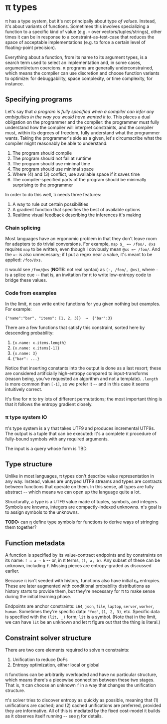 # π types
π has a type system, but it's not principally about type _of values_. Instead, it's about variants of functions. Sometimes this involves specializing a function to a specific kind of value (e.g. `+` over vectors/tuples/strings), other times it can be in response to a constraint-as-test-case that reduces the space of acceptable implementations (e.g. to force a certain level of floating-point precision).

Everything about a function, from its name to its argument types, is a search term used to select an implementation and, in some cases, argument/return coercions. π programs are generally underconstrained, which means the compiler can use discretion and choose function variants to optimize: for debuggability, space complexity, or time complexity, for instance.


## Specifying programs
Let's say that _a program is fully specified when a compiler can infer any ambiguities in the way you would have wanted it to._ This places a dual obligation on the programmer and the compiler: the programmer must fully understand how the compiler will interpret constraints, and the compiler must, within its degrees of freedom, fully understand what the programmer wants. Taking the programmer's side as a given, let's circumscribe what the compiler might reasonably be able to understand:

1. The program should compile
2. The program should not fail at runtime
3. The program should use minimal time
4. The program should use minimal space
5. Where (4) and (3) conflict, use available space if it saves time
6. The compiler-specified parts of the program should be minimally surprising to the programmer

In order to do this well, π needs three features:

1. A way to rule out certain possibilities
2. A gradient function that specifies the best of available options
3. Realtime visual feedback describing the inferences it's making


### Chain splicing
Most languages have an ergonomic problem in that they don't leave room for adapters to do trivial conversions. For example, `map $_ =~ /foo/, @xs` requires `map` to be written, even though I obviously mean `@xs =~ /foo/`. And the `=~` is also unnecessary; if I put a regex near a value, it's meant to be applied: `/foo/@xs`.

π would see `/foo/@xs` (**NOTE:** not real syntax) as `(·, /foo/, @xs)`, where `·` is a splice cue -- that is, an invitation for π to write low-entropy code to bridge these values.


### Code from examples
In the limit, π can write entire functions for you given nothing but examples. For example:

```
{"name":"bar", "items": [1, 2, 3]}  →  {"bar":3}
```

There are a few functions that satisfy this constraint, sorted here by descending probability:

1. `{x.name: x.items.length}`
2. `{x.name: x.items[-1]}`
3. `{x.name: 3}`
4. `{"bar": ...}`

Notice that inserting constants into the output is done as a last resort; these are considered artificially high-entropy compared to input-transforms (reason being, you've requested an algorithm and not a template). `.length` is more common than `[-1]`, so we prefer it -- and in this case it seems intuitively correct.

It's fine for π to try lots of different permutations; the most important thing is that it follows the entropy gradient closely.


### π type system IO
π's type system is a γ that takes UTF9 and produces incremental UTF9s. The output is a tuple that can be executed: it's a complete π procedure of fully-bound symbols with any required arguments.

The input is a query whose form is TBD.


## Type structure
Unlike in most languages, π types don't describe value representation in any way. Instead, values are untyped UTF9 streams and types are contracts between functions that operate on them. In this sense, all types are fully abstract -- which means we can open up the language quite a lot.

Structurally, a type is a UTF9 value made of tuples, symbols, and integers. Symbols are knowns, integers are compactly-indexed unknowns. π's goal is to assign symbols to the unknowns.

**TODO:** can [η](eta.md) define type symbols for functions to derive ways of stringing them together?


## Function metadata
A function is specified by its value-contract endpoints and by constraints on its name: `f ∷ a → b` -- or, in π terms, `(f, a, b)`. Any subset of these can be unknown, including `f`. Missing pieces are entropy-graded as discussed earlier.

Because π isn't seeded with history, functions also have initial η₀ entropies. These are later augmented with conditional probability distributions as history starts to provide them, but they're necessary for π to make sense during the initial learning phase.

Endpoints are anchor constraints: `i64`, `json`, `file`, `laptop`, `server`, `worker`, `human`. Sometimes they're specific data: `"foo"`, `(1, 2, 3)`, etc. Specific data is specified with the `(lit, _)` form; `lit` is a symbol. (Note that in the limit, we can have `lit` be an unknown and let π figure out that the thing is literal.)


## Constraint solver structure
There are two core elements required to solve π constraints:

1. Unification to reduce DoFs
2. Entropy optimization, either local or global

π functions can be arbitrarily overloaded and have no particular structure, which means there's a piecewise connection between these two stages. That is, π can choose an unknown `f` in a way that changes the unification structure.

π's solver tries to discover entropy as quickly as possible, meaning that (1) unifications are cached; and (2) cached unifications are preferred, provided they are informative. All of this is mediated by the fixed cost-model it builds as it observes itself running -- see [η](eta.md) for details.
